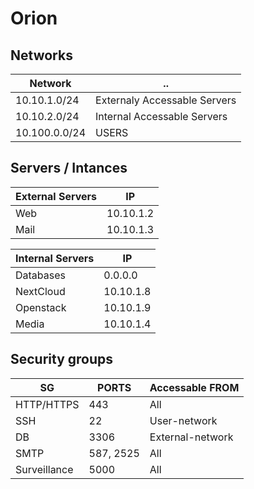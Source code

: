 # Orion

## Networks

| Network       | ..                           |
| ------------- | ---------------------------- |
| 10.10.1.0/24  | Externaly Accessable Servers |
| 10.10.2.0/24  | Internal Accessable Servers  |
| 10.100.0.0/24 | USERS                        |

## Servers / Intances 
| External Servers | IP        |
| ---------------- | --------- |
| Web              | 10.10.1.2 |
| Mail             | 10.10.1.3 |


| Internal Servers | IP        |
| ---------------- | --------- |
| Databases        | 0.0.0.0   |
| NextCloud        | 10.10.1.8 |
| Openstack        | 10.10.1.9 |
| Media            | 10.10.1.4 |

## Security groups
| SG           | PORTS     | Accessable FROM  |
| ------------ | --------- | ---------------- |
| HTTP/HTTPS   | 443       | All              |
| SSH          | 22        | User-network     |
| DB           | 3306      | External-network |
| SMTP         | 587, 2525 | All              |
| Surveillance | 5000      | All              |
